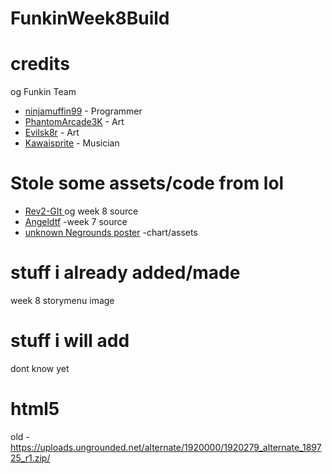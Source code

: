 # FunkinWeek8Build


# credits
og Funkin Team 
- [ninjamuffin99](https://twitter.com/ninja_muffin99) - Programmer
- [PhantomArcade3K](https://twitter.com/phantomarcade3k) - Art 
-  [Evilsk8r](https://twitter.com/evilsk8r) - Art
- [Kawaisprite](https://twitter.com/kawaisprite) - Musician

# Stole some assets/code from lol

- [Rev2-GIt ](https://github.com/Rev2-Git) og week 8 source
- [Angeldtf](https://github.com/AngelDTF) -week 7 source
- [unknown Negrounds poster](http://uploads.ungrounded.net/tmp/1911000/1911716/file/alternate/alternate_2_r7.zip/) -chart/assets

# stuff i already added/made

week 8 storymenu image

# stuff i will add
dont know yet

# html5

old - https://uploads.ungrounded.net/alternate/1920000/1920279_alternate_189725_r1.zip/
 


